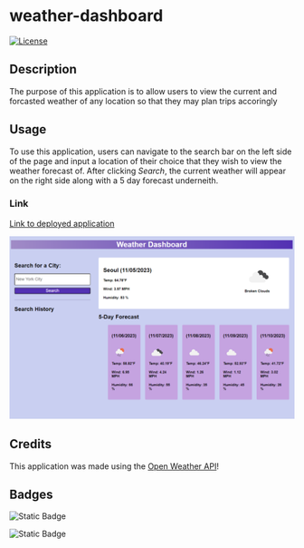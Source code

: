 # weather-dashboard

[![License](https://img.shields.io/badge/License-MIT-brightgreen.svg)](LICENSE)

## Description

The purpose of this application is to allow users to view the current and forcasted weather of any location so that they may plan trips accoringly 

## Usage

To use this application, users can navigate to the search bar on the left side of the page and input a location of their choice that they wish to view the weather forecast of. After clicking *Search*, the current weather will appear on the right side along with a 5 day forecast underneith. 

### Link

[Link to deployed application](https://camparooni.github.io/weather-dashboard/)

![weather-dashboard](./weather-dashboard.PNG)

## Credits

This application was made using the [Open Weather API](https://openweathermap.org/api)!

## Badges

![Static Badge](https://img.shields.io/badge/HTML5-E34F26?style=for-the-badge&logo=html5&logoColor=white)

![Static Badge](https://img.shields.io/badge/JavaScript-323330?style=for-the-badge&logo=javascript&logoColor=F7DF1E)
